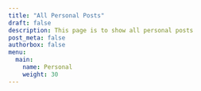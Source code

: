 ```yaml
---
title: "All Personal Posts"
draft: false
description: This page is to show all personal posts
post_meta: false
authorbox: false 
menu: 
  main:
    name: Personal
    weight: 30
---
```

